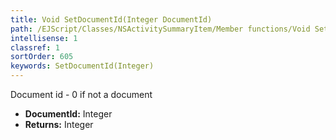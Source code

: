 ```yaml
---
title: Void SetDocumentId(Integer DocumentId)
path: /EJScript/Classes/NSActivitySummaryItem/Member functions/Void SetDocumentId(Integer p_0)
intellisense: 1
classref: 1
sortOrder: 605
keywords: SetDocumentId(Integer)
---
```



Document id - 0 if not a document



* **DocumentId:** Integer
* **Returns:** Integer


